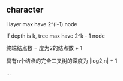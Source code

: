 ##  character
i layer max have 2^(i-1) node

If depth is k, tree max have 2^k - 1 node

终端结点数 = 度为2的结点数 + 1

具有n个结点的完全二叉树的深度为 |log2,n| + 1

...
